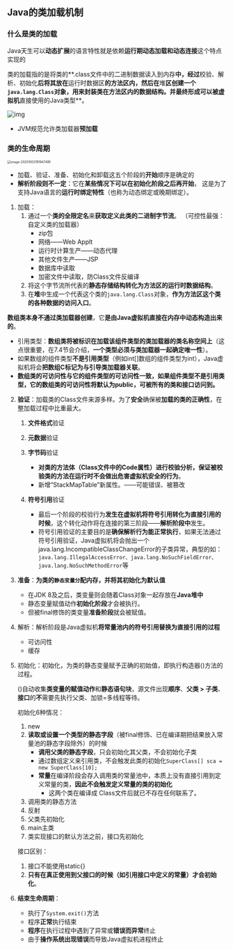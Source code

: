 ## Java的类加载机制

### 什么是类的加载

Java天生可以**动态扩展**的语言特性就是依赖**运行期动态加载和动态连接**这个特点实现的

类的加载指的是将类的**.class文件中的二进制数据读入到内存**中，经过**校验、解析、初始化**后将其放在**运行时数据区**的方法区内，然后在**堆**区创建一个`java.lang.Class`对象，用来封装类在方法区内的数据结构。并最终形成可以被虚拟机**直接使用的Java类型**。

![img](http://favorites.ren/assets/images/2017/jvm/jvm-1.png)

- JVM规范允许类加载器**预加载**

### 类的生命周期

<img src="https://gitee.com//chenchong0817/picture/raw/master/Aaron/20201002191949.png" alt="image-20201002191947495" style="zoom:50%;" />

- 加载、验证、准备、初始化和卸载这五个阶段的**开始**顺序是确定的
- **解析阶段则不一定**：它在**某些情况下可以在初始化阶段之后再开始**， 这是为了支持Java语言的**运行时绑定特性**（也称为动态绑定或晚期绑定）。

1. 加载：
   1. 通过一个**类的全限定名**来**获取定义此类的二进制字节流**。 （可控性最强：自定义类的加载器）
      - zip包
      - 网络——Web Applt
      - 运行时计算生产——动态代理
      - 其他文件生产——JSP
      - 数据库中读取
      - 加密文件中读取，防Class文件反编译
   2. 将这个字节流所代表的**静态存储结构转化为方法区的运行时数据结构**。 
   3. 在**堆**中生成一个代表这个类的`java.lang.Class`对象，**作为方法区这个类的各种数据的访问入口**。 

**数组类本身不通过类加载器创建**，它**是由Java虚拟机直接在内存中动态构造出来的**。

- 引用类型：**数组类将被标识在加载该组件类型的类加载器的类名称空间上**（这点很重要，在7.4节会介绍，**一个类型必须与类加载器一起确定唯一性**）。
- 如果数组的组件类型**不是引用类型**（例如int[]数组的组件类型为int），Java虚拟机将会**把数组C标记为与引导类加载器关联**。 
- **数组类的可访问性与它的组件类型的可访问性一致，如果组件类型不是引用类型，它的数组类的可访问性将默认为public，可被所有的类和接口访问到。** 

2. **验证**：加载类的Class文件来源多样。为了**安全**确保被**加载的类的正确性**，在整加载过程中比重最大。

   1. **文件格式**验证

   2. **元数据**验证

   3. **字节码**验证
      - **对类的方法体（Class文件中的Code属性）进行校验分析，保证被校验类的方法在运行时不会做出危害虚拟机安全的行为**。
      - 新增“StackMapTable”新属性。——可能错误、被篡改
   4. **符号引用**验证
      - 最后一个阶段的校验行为**发生在虚拟机将符号引用转化为直接引用的时候**，这个转化动作将在连接的第三阶段——**解析阶段中**发生。
      - 符号引用验证的主要目的是**确保解析行为能正常执行**，如果无法通过符号引用验证，Java虚拟机将会抛出一个java.lang.IncompatibleClassChangeError的子类异常，典型的如： `java.lang.IllegalAccessError、java.lang.NoSuchFieldError、java.lang.NoSuchMethodError`等

3. **准备**：**为类的`静态变量分`配内存，并将其初始化为默认值**

   - 在JDK 8及之后，类变量则会随着Class对象一起存放在**Java堆中**
   - 静态变量赋值动作**初始化阶段**才会被执行。
   - 但被final修饰的类变量**准备阶段**就会被赋值。

4. 解析：解析阶段是Java虚拟机**将常量池内的符号引用替换为直接引用的过程**

   - 可访问性
   - 缓存

5. 初始化：初始化，为类的静态变量赋予正确的初始值，即执行构造器<clinit>()方法的过程。

   <clinit>()自动收集**类变量的赋值动作**和**静态语句块**，源文件出现**顺序**、**父类 > 子类**、**接口**的**不**需要先执行父类、加锁=多线程等待。

   初始化6种情况：

   1. new
   2. **读取或设置一个类型的静态字段**（被final修饰、已在编译期把结果放入常量池的静态字段除外）的时候
      - **调用父类的静态字段**，只会初始化其父类，不会初始化子类
      - 通过数组定义来引用类，不会触发此类的初始化`SuperClass[] sca = new SuperClass[10];`
      - **常量**在编译阶段会存入调用类的常量池中，本质上没有直接引用到定义常量的类，**因此不会触发定义常量的类的初始化**
        - 这两个类在编译成 Class文件后就已不存在任何联系了。
   3. 调用类的静态方法
   4. 反射
   5. 父类先初始化
   6. main主类
   7. 类实现接口的默认方法之前，接口先初始化

   接口区别：

   1. 接口不能使用static{}
   2. **只有在真正使用到父接口的时候（如引用接口中定义的常量）才会初始化**。

6. **结束生命周期**：

   - 执行了`System.exit()`方法
   - 程序**正常**执行结束
   - **程序**在执行过程中遇到了异常或**错误而异常**终止
   - 由于**操作系统出现错误**而导致Java虚拟机进程终止









